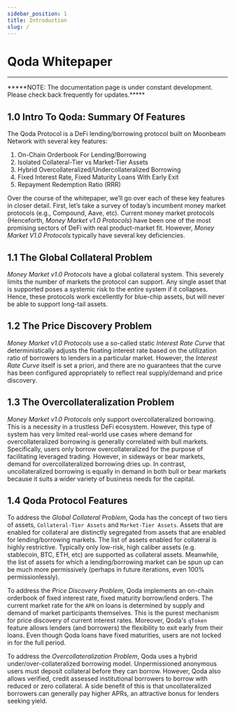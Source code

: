 ```yaml
---
sidebar_position: 1
title: Introduction
slug: /
---
```


# Qoda Whitepaper

---

<p style={{ color: "red" }}>*****NOTE: The documentation page is under constant development. Please check back frequently for updates.*****</p>

## 1.0 Intro To Qoda: Summary Of Features

The Qoda Protocol is a DeFi lending/borrowing protocol built on Moonbeam Network with several key features: 

1. On-Chain Orderbook For Lending/Borrowing
2. Isolated Collateral-Tier vs Market-Tier Assets
3. Hybrid Overcollateralized/Undercollateralized Borrowing
4. Fixed Interest Rate, Fixed Maturity Loans With Early Exit
5. Repayment Redemption Ratio (RRR)

Over the course of the whitepaper, we’ll go over each of these key features in closer detail. First, let’s take a survey of today’s incumbent money market protocols (e.g., Compound, Aave, etc). Current money market protocols (Henceforth, *Money Market v1.0 Protocols*) have been one of the most promising sectors of DeFi with real product-market fit. However, *Money Market V1.0 Protocols* typically have several key deficiencies.

## 1.1 The Global Collateral Problem

*Money Market v1.0 Protocols* have a global collateral system. This severely limits the number of markets the protocol can support. Any single asset that is supported poses a systemic risk to the entire system if it collapses. Hence, these protocols work excellently for blue-chip assets, but will never be able to support long-tail assets.

## 1.2 The Price Discovery Problem

*Money Market v1.0 Protocols* use a so-called static *Interest Rate Curve* that deterministically adjusts the floating interest rate based on the utilization ratio of borrowers to lenders in a particular market. However, the *Interest Rate Curve* itself is set a priori, and there are no guarantees that the curve has been configured appropriately to reflect real supply/demand and price discovery. 

## 1.3 The Overcollateralization Problem

*Money Market v1.0 Protocols* only support overcollateralized borrowing. This is a necessity in a trustless DeFi ecosystem. However, this type of system has very limited real-world use cases where demand for overcollateralized borrowing is generally correlated with bull markets. Specifically, users only borrow overcollateralized for the purpose of facilitating leveraged trading. However, in sideways or bear markets, demand for overcollateralized borrowing dries up. In contrast, uncollateralized borrowing is equally in demand in both bull or bear markets because it suits a wider variety of business needs for the capital.

## 1.4 Qoda Protocol Features

To address the *Global Collateral Problem*, Qoda has the concept of two tiers of assets, `Collateral-Tier Assets` and `Market-Tier Assets`. Assets that are enabled for collateral are distinctly segregated from assets that are enabled for lending/borrowing markets. The list of assets enabled for collateral is highly restrictive. Typically only low-risk, high caliber assets (e.g. stablecoin, BTC, ETH, etc) are supported as collateral assets. Meanwhile, the list of assets for which a lending/borrowing market can be spun up can be much more permissively (perhaps in future iterations, even 100% permissionlessly).

To address the *Price Discovery Problem*, Qoda implements an on-chain orderbook of fixed interest rate, fixed maturity borrow/lend orders. The current market rate for the `APR` on loans is determined by supply and demand of market participants themselves. This is the purest mechanism for price discovery of current interest rates. Moreover, Qoda's `qToken` feature allows lenders (and borrowers) the flexibility to exit early from their loans. Even though Qoda loans have fixed maturities, users are not locked in for the full period.

To address the *Overcollateralization Problem*, Qoda uses a hybrid under/over-collateralized borrowing model. Unpermissioned anonymous users must deposit collateral before they can borrow. However, Qoda also allows verified, credit assessed institutional borrowers to borrow with reduced or zero collateral. A side benefit of this is that uncollateralized borrowers can generally pay higher APRs, an attractive bonus for lenders seeking yield.
